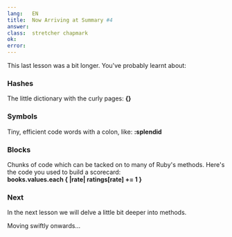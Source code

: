 ```yaml
---
lang:   EN
title:  Now Arriving at Summary #4
answer: 
class:  stretcher chapmark
ok:     
error:  
---
```


This last lesson was a bit longer. You've probably learnt about:

### Hashes
The little dictionary with the curly pages: __{}__

### Symbols
Tiny, efficient code words with a colon, like: __:splendid__

### Blocks
Chunks of code which can be tacked on to many of Ruby's methods. Here's the code you used to
build a scorecard:  
__books.values.each { |rate| ratings[rate] += 1 }__

### Next
In the next lesson we will delve a little bit deeper into methods.


<div class="foxes">Moving swiftly onwards...</div>